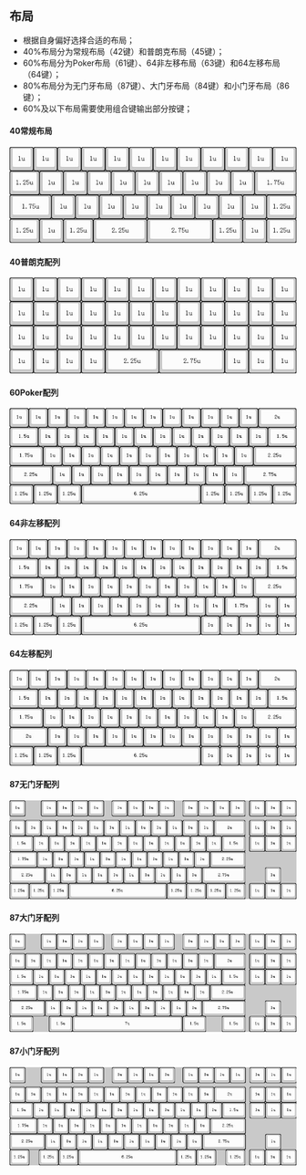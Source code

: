 ## 布局


- 根据自身偏好选择合适的布局；
- 40%布局分为常规布局（42键）和普朗克布局（45键）；
- 60%布局分为Poker布局（61键）、64非左移布局（63键）和64左移布局（64键）；
- 80%布局分为无门牙布局（87键）、大门牙布局（84键）和小门牙布局（86键）；
- 60%及以下布局需要使用组合键输出部分按键；

#### 40常规布局
![40常规配列图](img/40常规配列图.jpg)

#### 40普朗克配列
![40普朗克配列图](img/40普朗克配列图.jpg)

#### 60Poker配列
![60Poker配列图](img/60Poker配列图.jpg)

#### 64非左移配列
![64非左移配列图](img/64非左移配列图.jpg)

#### 64左移配列
![64左移配列图](img/64左移配列图.jpg)

#### 87无门牙配列
![87无门牙配列图](img/87无门牙配列图.jpg)

#### 87大门牙配列
![87大门牙配列图](img/87大门牙配列图.jpg)

#### 87小门牙配列
![87小门牙配列图](img/87小门牙配列图.jpg)


